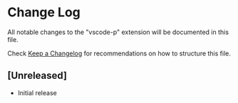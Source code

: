 # Change Log

All notable changes to the "vscode-p" extension will be documented in this file.

Check [Keep a Changelog](http://keepachangelog.com/) for recommendations on how to structure this file.

## [Unreleased]

- Initial release